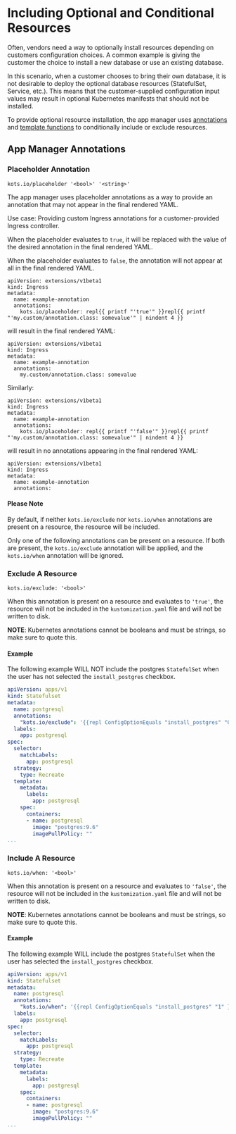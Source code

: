 # Including Optional and Conditional Resources

Often, vendors need a way to optionally install resources depending on customers configuration choices. A common example is giving the customer the choice to install a new database or use an existing database.

In this scenario, when a customer chooses to bring their own database, it is not desirable to deploy the optional database resources (StatefulSet, Service, etc.). This means that the customer-supplied configuration input values may result in optional Kubernetes manifests that should not be installed.

To provide optional resource installation, the app manager uses [annotations](https://kubernetes.io/docs/concepts/overview/working-with-objects/annotations/) and [template functions](../reference/template-functions-about) to conditionally include or exclude resources.

## App Manager Annotations

### Placeholder Annotation

`kots.io/placeholder '<bool>' '<string>'`

The app manager uses placeholder annotations as a way to provide an annotation that may not appear in the final rendered YAML.

Use case: Providing custom Ingress annotations for a customer-provided Ingress controller.

When the placeholder evaluates to `true`, it will be replaced with the value of the desired annotation in the final rendered YAML.

When the placeholder evaluates to `false`, the annotation will not appear at all in the final rendered YAML.

```
apiVersion: extensions/v1beta1
kind: Ingress
metadata:
  name: example-annotation
  annotations:
    kots.io/placeholder: repl{{ printf "'true'" }}repl{{ printf "'my.custom/annotation.class: somevalue'" | nindent 4 }}
```

will result in the final rendered YAML:

```
apiVersion: extensions/v1beta1
kind: Ingress
metadata:
  name: example-annotation
  annotations:
    my.custom/annotation.class: somevalue
```

Similarly:

```
apiVersion: extensions/v1beta1
kind: Ingress
metadata:
  name: example-annotation
  annotations:
    kots.io/placeholder: repl{{ printf "'false'" }}repl{{ printf "'my.custom/annotation.class: somevalue'" | nindent 4 }}
```

will result in no annotations appearing in the final rendered YAML:

```
apiVersion: extensions/v1beta1
kind: Ingress
metadata:
  name: example-annotation
  annotations:
```
#### Please Note

By default, if neither `kots.io/exclude` nor `kots.io/when` annotations are present on a resource, the resource will be included.

Only one of the following annotations can be present on a resource. If both are present, the `kots.io/exclude` annotation will be applied, and the `kots.io/when` annotation will be ignored.

### Exclude A Resource

`kots.io/exclude: '<bool>'`

When this annotation is present on a resource and evaluates to `'true'`, the resource will not be included in the `kustomization.yaml` file and will not be written to disk.

**NOTE**: Kubernetes annotations cannot be booleans and must be strings, so make sure to quote this.

#### Example

The following example WILL NOT include the postgres `StatefulSet` when the user has not selected the `install_postgres` checkbox.

```yaml
apiVersion: apps/v1
kind: Statefulset
metadata:
  name: postgresql
  annotations:
    "kots.io/exclude": '{{repl ConfigOptionEquals "install_postgres" "0" }}'
  labels:
    app: postgresql
spec:
  selector:
    matchLabels:
      app: postgresql
  strategy:
    type: Recreate
  template:
    metadata:
      labels:
        app: postgresql
    spec:
      containers:
      - name: postgresql
        image: "postgres:9.6"
        imagePullPolicy: ""
...
```

### Include A Resource
`kots.io/when: '<bool>'`

When this annotation is present on a resource and evaluates to `'false'`, the resource will not be included in the `kustomization.yaml` file and will not be written to disk.

**NOTE**: Kubernetes annotations cannot be booleans and must be strings, so make sure to quote this.

#### Example

The following example WILL include the postgres `StatefulSet` when the user has selected the `install_postgres` checkbox.

```yaml
apiVersion: apps/v1
kind: Statefulset
metadata:
  name: postgresql
  annotations:
    "kots.io/when": '{{repl ConfigOptionEquals "install_postgres" "1" }}'
  labels:
    app: postgresql
spec:
  selector:
    matchLabels:
      app: postgresql
  strategy:
    type: Recreate
  template:
    metadata:
      labels:
        app: postgresql
    spec:
      containers:
      - name: postgresql
        image: "postgres:9.6"
        imagePullPolicy: ""
...
```
